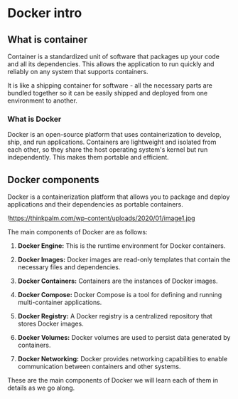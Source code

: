 # Docker intro

## What is container

Container is a standardized unit of software that packages up your code and all its dependencies. This allows the application to run quickly and reliably on any system that supports containers. 

It is like a shipping container for software - all the necessary parts are bundled together so it can be easily shipped and deployed from one environment to another.

### What is Docker

Docker is an open-source platform that uses containerization to develop, ship, and run applications. Containers are lightweight and isolated from each other, so they share the host operating system's kernel but run independently. This makes them portable and efficient.

## Docker components
Docker is a containerization platform that allows you to package and deploy applications and their dependencies as portable containers. 

!https://thinkpalm.com/wp-content/uploads/2020/01/image1.jpg

The main components of Docker are as follows:

1. **Docker Engine:** This is the runtime environment for Docker containers. 

2. **Docker Images:** Docker images are read-only templates that contain the necessary files and dependencies.
3. **Docker Containers:** Containers are the instances of Docker images. 
4. **Docker Compose:** Docker Compose is a tool for defining and running multi-container applications. 
5. **Docker Registry:** A Docker registry is a centralized repository that stores Docker images.
6. **Docker Volumes:** Docker volumes are used to persist data generated by containers.
7. **Docker Networking:** Docker provides networking capabilities to enable communication between containers and other systems. 

These are the main components of Docker we will learn each of them in details as we go along.